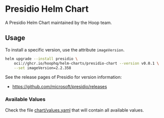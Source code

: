 # Presidio Helm Chart

A Presidio Helm Chart maintained by the Hoop team.

## Usage

To install a specific version, use the attribute `imageVersion`.

```sh
helm upgrade --install presidio \
	oci://ghcr.io/hoophq/helm-charts/presidio-chart --version v0.0.1 \
	--set imageVersion=2.2.358
```

See the release pages of Presidio for version information:
- https://github.com/microsoft/presidio/releases

### Available Values

Check the file [chart/values.yaml](./chart/values.yaml) that will contain all available values.
